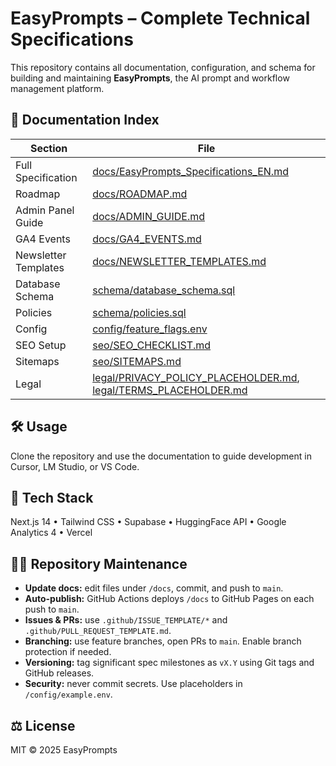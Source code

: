 # EasyPrompts – Complete Technical Specifications

This repository contains all documentation, configuration, and schema for building and maintaining **EasyPrompts**, the AI prompt and workflow management platform.

## 📖 Documentation Index

| Section | File |
|----------|------|
| Full Specification | [docs/EasyPrompts_Specifications_EN.md](docs/EasyPrompts_Specifications_EN.md) |
| Roadmap | [docs/ROADMAP.md](docs/ROADMAP.md) |
| Admin Panel Guide | [docs/ADMIN_GUIDE.md](docs/ADMIN_GUIDE.md) |
| GA4 Events | [docs/GA4_EVENTS.md](docs/GA4_EVENTS.md) |
| Newsletter Templates | [docs/NEWSLETTER_TEMPLATES.md](docs/NEWSLETTER_TEMPLATES.md) |
| Database Schema | [schema/database_schema.sql](schema/database_schema.sql) |
| Policies | [schema/policies.sql](schema/policies.sql) |
| Config | [config/feature_flags.env](config/feature_flags.env) |
| SEO Setup | [seo/SEO_CHECKLIST.md](seo/SEO_CHECKLIST.md) |
| Sitemaps | [seo/SITEMAPS.md](seo/SITEMAPS.md) |
| Legal | [legal/PRIVACY_POLICY_PLACEHOLDER.md](legal/PRIVACY_POLICY_PLACEHOLDER.md), [legal/TERMS_PLACEHOLDER.md](legal/TERMS_PLACEHOLDER.md) |

## 🛠️ Usage
Clone the repository and use the documentation to guide development in Cursor, LM Studio, or VS Code.

## 🧰 Tech Stack
Next.js 14 • Tailwind CSS • Supabase • HuggingFace API • Google Analytics 4 • Vercel

## 🧑‍💻 Repository Maintenance
- **Update docs:** edit files under `/docs`, commit, and push to `main`.
- **Auto-publish:** GitHub Actions deploys `/docs` to GitHub Pages on each push to `main`.
- **Issues & PRs:** use `.github/ISSUE_TEMPLATE/*` and `.github/PULL_REQUEST_TEMPLATE.md`.
- **Branching:** use feature branches, open PRs to `main`. Enable branch protection if needed.
- **Versioning:** tag significant spec milestones as `vX.Y` using Git tags and GitHub releases.
- **Security:** never commit secrets. Use placeholders in `/config/example.env`.

## ⚖️ License
MIT © 2025 EasyPrompts

